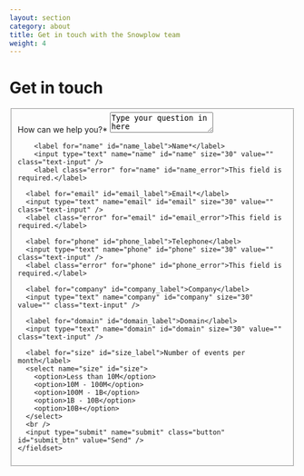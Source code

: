 ```yaml
---
layout: section
category: about
title: Get in touch with the Snowplow team
weight: 4
---
```


# Get in touch


<div id="contact_form">
<form name="contact" action="">
	<fieldset>
		<label for="question" id="question_label">How can we help you?*</label>
		<textarea name="question" id="question">Type your question in here</textarea>
	
		<label for="name" id="name_label">Name*</label>
		<input type="text" name="name" id="name" size="30" value="" class="text-input" />
		<label class="error" for="name" id="name_error">This field is required.</label>
	  
	  <label for="email" id="email_label">Email*</label>
	  <input type="text" name="email" id="email" size="30" value="" class="text-input" />
	  <label class="error" for="email" id="email_error">This field is required.</label>
	  
	  <label for="phone" id="phone_label">Telephone</label>
	  <input type="text" name="phone" id="phone" size="30" value="" class="text-input" />
	  <label class="error" for="phone" id="phone_error">This field is required.</label>
	  
	  <label for="company" id="company_label">Company</label>
	  <input type="text" name="company" id="company" size="30" value="" class="text-input" />

	  <label for="domain" id="domain_label">Domain</label>
	  <input type="text" name="domain" id="domain" size="30" value="" class="text-input" />

	  <label for="size" id="size_label">Number of events per month</label>
	  <select name="size" id="size">
	  	<option>Less than 10M</option>
	  	<option>10M - 100M</option>
	  	<option>100M - 1B</option>
	  	<option>1B - 10B</option>
	  	<option>10B+</option>
	  </select>
	  <br />
	  <input type="submit" name="submit" class="button" id="submit_btn" value="Send" />
	</fieldset>
</form>
</div>